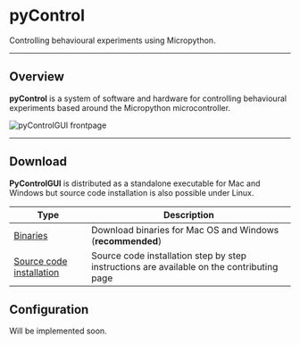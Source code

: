 # pyControl

Controlling behavioural experiments using Micropython.

---

## Overview

**pyControl** is a system of software and hardware for controlling behavioural experiments based around the Micropython microcontroller.

![pyControlGUI frontpage](https://bytebucket.org/fchampalimaud/pycontrol-gui/wiki/media/pycontrol-gui-frontpage.png)

---

## Download

**PyControlGUI** is distributed as a standalone executable for Mac and Windows but source code installation is also possible under Linux.

| Type | Description |
|---|---|
|[Binaries](https://bitbucket.org/fchampalimaud/pycontrol-gui/downloads)| Download binaries for Mac OS and Windows (**recommended**)
|[Source code installation](user-guide/contributing/) | Source code installation step by step instructions are available on the contributing page

## Configuration

Will be implemented soon.